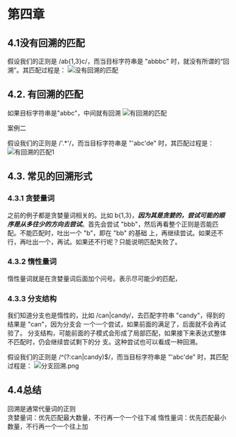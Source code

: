# 第四章

## 4.1没有回溯的匹配

假设我们的正则是 /ab{1,3}c/，而当目标字符串是 "abbbc" 时，就没有所谓的“回溯”。其匹配过程是：
![没有回溯的匹配](https://github.com/smallmonsters/my-growth/blob/static/JavaScript/JS正则迷你书学习/没有回溯的匹配.png)

## 4.2. 有回溯的匹配

如果目标字符串是"abbc"，中间就有回溯
![有回溯的匹配](https://github.com/smallmonsters/my-growth/blob/static/JavaScript/JS正则迷你书学习/有回溯的匹配.png)

案例二

假设我们的正则是 /'.*'/，而当目标字符串是 "'abc'de" 时，其匹配过程是：
![有回溯的匹配1](https://github.com/smallmonsters/my-growth/blob/static/JavaScript/JS正则迷你书学习/有回溯的匹配1.png)

## 4.3. 常见的回溯形式

### 4.3.1 贪婪量词

之前的例子都是贪婪量词相关的。比如 b{1,3}，**_因为其是贪婪的，尝试可能的顺序是从多往少的方向去尝试_**。首先会尝试 "bbb"，然后再看整个正则是否能匹配。不能匹配时，吐出一个 "b"，即在 "bb" 的基础
上，再继续尝试。如果还不行，再吐出一个，再试。如果还不行呢？只能说明匹配失败了。

### 4.3.2 惰性量词

惰性量词就是在贪婪量词后面加个问号。表示尽可能少的匹配，

### 4.3.3 分支结构

我们知道分支也是惰性的，比如 /can|candy/，去匹配字符串 "candy"，得到的结果是 "can"，因为分支会
一个一个尝试，如果前面的满足了，后面就不会再试验了。
分支结构，可能前面的子模式会形成了局部匹配，如果接下来表达式整体不匹配时，仍会继续尝试剩下的分
支。这种尝试也可以看成一种回溯。

假设我们的正则是 /^(?:can|candy)$/，而当目标字符串是 "'abc'de" 时，其匹配过程是：
![分支回溯.png](https://github.com/smallmonsters/my-growth/blob/static/JavaScript/JS正则迷你书学习/分支回溯.png.png)

## 4.4总结

回溯是通常代量词的正则  
贪婪量词：优先匹配最大数量，不行再一个一个往下减
惰性量词：优先匹配最小数量，不行再一个一个往上加
